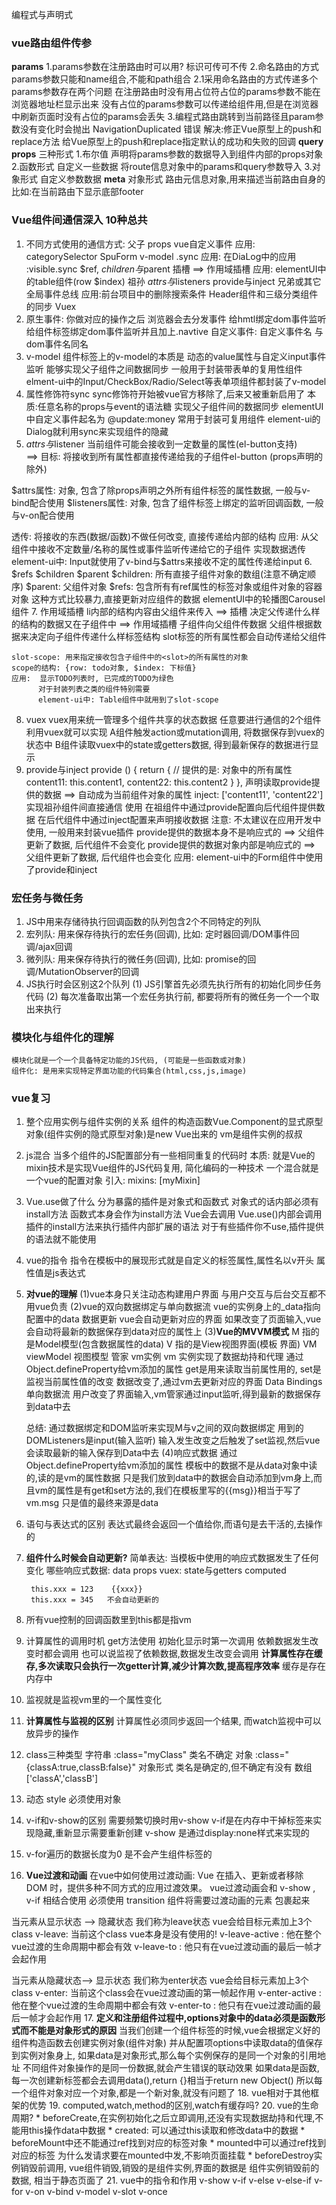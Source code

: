 编程式与声明式
### vue路由组件传参
  **params**
    1.params参数在注册路由时可以用? 标识可传可不传
    2.命名路由的方式 params参数只能和name组合,不能和path组合
    2.1采用命名路由的方式传递多个params参数存在两个问题
      在注册路由时没有用占位符占位的params参数不能在浏览器地址栏显示出来
      没有占位的params参数可以传递给组件用,但是在浏览器中刷新页面时没有占位的params会丢失
    3.编程式路由跳转到当前路径且param参数没有变化时会抛出 NavigationDuplicated 错误
      解决:修正Vue原型上的push和replace方法 给Vue原型上的push和replace指定默认的成功和失败的回调
  **query**
  **props**  三种形式
    1.布尔值 声明将params参数的数据导入到组件内部的props对象
    2.函数形式 自定义一些数据 将route信息对象中的params和query参数导入
    3.对象形式 自定义参数数据
  **meta** 对象形式
    路由元信息对象,用来描述当前路由自身的 比如:在当前路由下显示底部footer

### Vue组件间通信深入 10种总共
  1. 不同方式使用的通信方式:
    父子
      props
      vue自定义事件    应用: categorySelector  SpuForm
      v-model
      .sync           应用: 在DiaLog中的应用 :visible.sync
      $ref, $children与$parent
      插槽 ==> 作用域插槽   应用: elementUI中的table组件(row $index)
    祖孙
      $attrs与$listeners
      provide与inject
    兄弟或其它
      全局事件总线     应用:前台项目中的删除搜索条件 Header组件和三级分类组件的同步
      Vuex
  2. 原生事件: 你做对应的操作之后 浏览器会去分发事件 
      给hmtl绑定dom事件监听
      给组件标签绑定dom事件监听并且加上.navtive
     自定义事件: 自定义事件名 与dom事件名同名
  3. v-model 
    组件标签上的v-model的本质是 动态的value属性与自定义input事件监听 能够实现父子组件之间数据同步
    一般用于封装带表单的复用性组件
    elment-ui中的Input/CheckBox/Radio/Select等表单项组件都封装了v-model
  4. 属性修饰符sync 
    sync修饰符开始被vue官方移除了,后来又被重新启用了
    本质:任意名称的props与event的语法糖 实现父子组件间的数据同步
    elementUI中自定义事件起名为 @update:money
    常用于封装可复用组件
    element-ui的Dialog就利用sync来实现组件的隐藏
  5. $attrs 与$listener
    当前组件可能会接收到一定数量的属性(el-button支持)  
  ==> 目标: 将接收到所有属性都直接传递给我的子组件el-button (props声明的除外)

  $attrs属性: 对象, 包含了除props声明之外所有组件标签的属性数据, 一般与v-bind配合使用
  $listeners属性: 对象, 包含了组件标签上绑定的监听回调函数, 一般与v-on配合使用

  透传: 将接收的东西(数据/函数)不做任何改变, 直接传递给内部的结构
  应用: 从父组件中接收不定数量/名称的属性或事件监听传递给它的子组件 实现数据透传
  element-ui中: Input就使用了v-bind与$attrs来接收不定的属性传递给input
  6. $refs $children $parent
    $children: 所有直接子组件对象的数组(注意不确定顺序)
    $parent: 父组件对象
    $refs: 包含所有有ref属性的标签对象或组件对象的容器对象
    这种方式比较暴力,直接更新对应组件的数据 elementUI中的轮播图Carousel组件
  7. 作用域插槽
    li内部的结构内容由父组件来传入 ==> 插槽
    决定父传递什么样的结构的数据又在子组件中 ==> 作用域插槽
      子组件向父组件传数据
      父组件根据数据来决定向子组件传递什么样标签结构
    slot标签的所有属性都会自动传递给父组件

    slot-scope: 用来指定接收包含子组件中的<slot>的所有属性的对象
    scope的结构: {row: todo对象, $index: 下标值}
    应用:  显示TODO列表时, 已完成的TODO为绿色
          对于封装列表之类的组件特别需要
          element-ui中: Table组件中就用到了slot-scope
  8. vuex
    vuex用来统一管理多个组件共享的状态数据
    任意要进行通信的2个组件利用vuex就可以实现
    A组件触发action或mutation调用, 将数据保存到vuex的状态中
    B组件读取vuex中的state或getters数据, 得到最新保存的数据进行显示
  9. provide与inject
    provide () {
      return { // 提供的是: 对象中的所有属性
        content11: this.content1,
        content22: this.content2
      }
    },
    声明读取provide提供的数据  ==> 自动成为当前组件对象的属性
    inject: ['content11', 'content22']
    实现祖孙组件间直接通信
    使用
      在祖组件中通过provide配置向后代组件提供数据
      在后代组件中通过inject配置来声明接收数据
    注意:
      不太建议在应用开发中使用, 一般用来封装vue插件
      provide提供的数据本身不是响应式的 ==> 父组件更新了数据, 后代组件不会变化
      provide提供的数据对象内部是响应式的 ==> 父组件更新了数据, 后代组件也会变化
    应用: element-ui中的Form组件中使用了provide和inject
### 宏任务与微任务
  1. JS中用来存储待执行回调函数的队列包含2个不同特定的列队
  2. 宏列队: 用来保存待执行的宏任务(回调), 比如: 定时器回调/DOM事件回调/ajax回调
  3. 微列队: 用来保存待执行的微任务(回调), 比如: promise的回调/MutationObserver的回调
  4. JS执行时会区别这2个队列
      (1)	JS引擎首先必须先执行所有的初始化同步任务代码
      (2)	每次准备取出第一个宏任务执行前, 都要将所有的微任务一个一个取出来执行


### 模块化与组件化的理解
    模块化就是一个一个具备特定功能的JS代码, (可能是一些函数或对象)
    组件化: 是用来实现特定界面功能的代码集合(html,css,js,image)

### vue复习
1. 整个应用实例与组件实例的关系
    组件的构造函数Vue.Component的显式原型对象(组件实例的隐式原型对象)是new Vue出来的
    vm是组件实例的叔叔
2. js混合
    当多个组件的JS配置部分有一些相同重复的代码时
    本质: 就是Vue的mixin技术是实现Vue组件的JS代码复用, 简化编码的一种技术
    一个混合就是一个vue的配置对象 
    引入: mixins: [myMixin]
3. Vue.use做了什么
  分为暴露的插件是对象式和函数式
  对象式的话内部必须有install方法 函数式本身会作为install方法 Vue会去调用
  Vue.use()内部会调用插件的install方法来执行插件内部扩展的语法
  对于有些插件你不use,插件提供的语法就不能使用
4. vue的指令
  指令在模板中的展现形式就是自定义的标签属性,属性名以v开头 属性值是js表达式
5. **对vue的理解**
  (1)vue本身只关注动态构建用户界面 与用户交互与后台交互都不用vue负责
  (2)vue的双向数据绑定与单向数据流
     vue的实例身上的_data指向配置中的data
     数据更新 vue会自动更新对应的界面
     如果改变了页面输入,vue会自动将最新的数据保存到data对应的属性上
  (3)**Vue的MVVM模式**
    M 指的是Model模型(包含数据属性的data)
    V 指的是View视图界面(模板 界面)
    VM viewModel 视图模型 管家 vm实例
    vm 实例实现了数据劫持和代理  通过Object.defineProperty给vm添加的属性
      get是用来读取当前属性用的, set是监视当前属性值的改变
    数据改变了,通过vm去更新对应的界面 Data Bindings 单向数据流
    用户改变了界面输入,vm管家通过input监听,得到最新的数据保存到data中去

    总结: 通过数据绑定和DOM监听来实现M与v之间的双向数据绑定
      用到的DOMListeners是input(输入监听) 输入发生改变之后触发了set监视,然后vue会读取最新的输入保存到Data中去
  (4)响应式数据
    通过Object.defineProperty给vm添加的属性
    模板中的数据不是从data对象中读的,读的是vm的属性数据 只是我们放到data中的数据会自动添加到vm身上,而且vm的属性是有get和set方法的,我们在模板里写的{{msg}}相当于写了vm.msg 只是值的最终来源是data
     
6. 语句与表达式的区别
   表达式最终会返回一个值给你,而语句是去干活的,去操作的
7. **组件什么时候会自动更新?**
    简单表达: 当模板中使用的响应式数据发生了任何变化
    哪些响应式数据:
        data
        props
        vuex: state与getters
        computed

        this.xxx = 123    {{xxx}}
        this.xxx = 345   不会自动更新的
8. 所有vue控制的回调函数里到this都是指vm
9. 计算属性的调用时机 get方法使用
    初始化显示时第一次调用
    依赖数据发生改变时都会调用  也可以说监视了依赖数据,数据发生改变会调用
    **计算属性存在缓存,多次读取只会执行一次getter计算,减少计算次数,提高程序效率**
    缓存是存在内存中
10. 监视就是监视vm里的一个属性变化
11. **计算属性与监视的区别**
    计算属性必须同步返回一个结果, 而watch监视中可以放异步的操作
12. class三种类型
    字符串 :class="myClass"
        类名不确定
    对象  :class="{classA:true,classB:false}" 
        对象形式 类名是确定的,但不确定有没有 
    数组  ['classA','classB']
13. 动态 style 必须使用对象
14. v-if和v-show的区别 需要频繁切换时用v-show
    v-if是在内存中干掉标签来实现隐藏,重新显示需要重新创建
    v-show 是通过display:none样式来实现的
15. v-for遍历的数据长度为0 是不会产生组件标签的
16. **Vue过渡和动画**
  在vue中如何使用过渡动画:
    Vue 在插入、更新或者移除 DOM 时，提供多种不同方式的应用过渡效果。
        vue过渡动画会和 v-show , v-if 相结合使用
    必须使用 transition 组件将需要过渡动画的元素 包裹起来

  当元素从显示状态 --> 隐藏状态   我们称为leave状态 vue会给目标元素加上3个class
      v-leave: 当前这个class vue本身是没有使用的!
      v-leave-active : 他在整个vue过渡的生命周期中都会有效
      v-leave-to     : 他只有在vue过渡动画的最后一帧才会起作用

  当元素从隐藏状态--> 显示状态   我们称为enter状态 vue会给目标元素加上3个class
      v-enter: 当前这个class会在vue过渡动画的第一帧起作用
      v-enter-active : 他在整个vue过渡的生命周期中都会有效
      v-enter-to     : 他只有在vue过渡动画的最后一帧才会起作用
17. **定义和注册组件过程中,options对象中的data必须是函数形式而不能是对象形式的原因**
    当我们创建一个组件标签的时候,vue会根据定义好的组件构造函数去创建实例对象(组件对象)
      并从配置项options中读取data的值保存到实例对象身上,
    如果data是对象形式,那么每个实例保存的是同一个对象的引用地址
      不同组件对象操作的是同一份数据,就会产生错误的联动效果
    如果data是函数,每一次创建新标签都会去调用data(),return {}相当于return new Object()
    所以每一个组件对象对应一个对象,都是一个新对象,就没有问题了
18. vue相对于其他框架的优势
19. computed,watch,method的区别,watch有缓存吗?
20. vue的生命周期?
    * beforeCreate,在实例初始化之后立即调用,还没有实现数据劫持和代理,不能用this操作data中数据
    * created: 可以通过this读取和修改data中的数据
    * beforeMount中还不能通过ref找到对应的标签对象
    * mounted中可以通过ref找到对应的标签
      为什么发请求要在mounted中发,不影响页面挂载
    * beforeDestroy实例销毁前调用, vue组件销毁,销毁的是组件实例,界面的数据是
      组件实例销毁前的数据, 相当于静态页面了
21. vue中的指令和作用
    v-show  v-if  v-else  v-else-if  v-for
    v-on  v-bind  v-model  v-slot  v-once 
